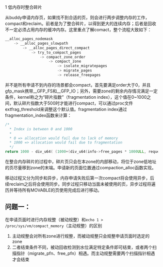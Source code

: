 1 低内存时整合碎片

从buddy申请内存页，如果找不到合适的页，则会进行两步调整内存的工作，compact和reclaim。前者是为了整合碎片，以得到更大的连续内存；后者是回收不一定必须占用内存的缓冲内存。这里重点了解comact，整个流程大致如下：

```c
__alloc_pages_nodemask
    -> __alloc_pages_slowpath
        -> __alloc_pages_direct_compact
            -> try_to_compact_pages
                -> compact_zone_order
                    -> compact_zone
                        -> isolate_migratepages
                        -> migrate_pages
                        -> release_freepages
```
并不是所有申请不到内存的场景都会compact，首先要满足order大于0，并且gfp_mask携带__GFP_FS和__GFP_IO；另外，需要zone的剩余内存情况满足一定条件，kernel称之为“碎片指数”（fragmentation index），这个值在0~1000之间，默认碎片指数大于500时才能进行compact，可以通过proc文件extfrag_threshold来调整这个默认值。fragmentation index通过fragmentation_index函数来计算：


```c
/*
  * Index is between 0 and 1000
  *
  * 0 => allocation would fail due to lack of memory
  * 1000 => allocation would fail due to fragmentation
  */
return 1000 - div_u64( (1000+(div_u64(info->free_pages * 1000ULL, requested))), info->free_blocks_total)
```
在整合内存碎片的过程中，碎片页只会在本zone的内部移动，将位于zone低地址的页尽量移到zone的末端。申请新的页面位置通过compaction_alloc函数实现。

移动过程又分为同步和异步，内存申请失败后第一次compact将会使用异步，后续reclaim之后将会使用同步。同步过程只移动当面未被使用的页，异步过程将遍历并等待所有MOVABLE的页使用完成后进行移动。


## 问题一：
在申请页面时进行内存规整（被动规整）和`echo 1 > /proc/sys/vm/compact_memory`（主动规整）的区别
1. 主动规整会对所有zone进行规整，而被动规整只会规整申请页面时选定的zone
2. 二者结束条件不同，被动回收检测到水位满足特定条件即可结束，或者两个扫描指针（migrate_pfn、free_pfn）相遇。而主动规整需要两个扫描指针相遇才会结束